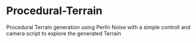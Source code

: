 # Procedural-Terrain
Procedural Terrain generation using Perlin Noise with a simple controll and camera script to explore the generated Terrain 
